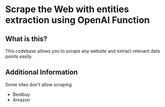 # Scrape the Web with entities extraction using OpenAI Function

## What is this?

This codebase allows you to scrape any website and extract relevant data points easily.

## Additional Information

Some sites don't allow scraping

- Bestbuy
- Amazon
